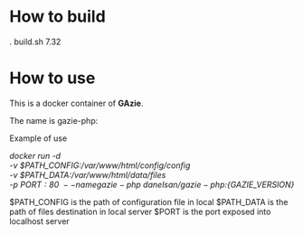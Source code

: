 # How to build

. build.sh 7.32


# How to use

This is a docker container of __GAzie__.

The name is gazie-php:<GAzie-version>

Example of use

*docker run -d \
	-v $PATH_CONFIG:/var/www/html/config/config \
	-v $PATH_DATA:/var/www/html/data/files \
	-p $PORT:80 \
	--name gazie-php \
	danelsan/gazie-php:${GAZIE_VERSION}*

$PATH_CONFIG is the path of configuration file in local
$PATH_DATA   is the path of files destination in local server
$PORT is the port exposed into localhost server

